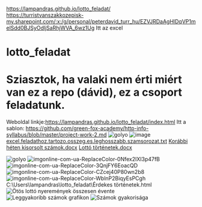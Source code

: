 https://lampandras.github.io/lotto_feladat/ <br>
https://turristvanszakkozepisk-my.sharepoint.com/:x:/g/personal/peterdavid_turr_hu/EZVJRDaAgHlDqVP1melSdd0BJSyOdljSaRhjWVA_6wz1Ug Itt az excel
# lotto_feladat
# Sziasztok, ha valaki nem érti miért van ez a repo (dávid), ez a csoport feladatunk.
Weboldal linkje:https://lampandras.github.io/lotto_feladat/index.html
Itt a sablon: https://github.com/green-fox-academy/http-info-syllabus/blob/master/project-work-2.md
![golyo](https://user-images.githubusercontent.com/98745152/160349514-36ea8135-bfa3-4bc4-ba55-765c6881f4e9.png)
![image](https://user-images.githubusercontent.com/98745152/161493137-3768f502-5e3e-46aa-8103-c06543ccaec4.png)
[excel.feladathoz.tartozo.osszeg.es.leghosszabb.szamsorozat.txt](https://github.com/lampandras/lotto_feladat/files/8514199/excel.feladathoz.tartozo.osszeg.es.leghosszabb.szamsorozat.txt)
[Korábbi héten kisorsolt számok.docx](https://github.com/lampandras/lotto_feladat/files/8426701/Korabbi.heten.kisorsolt.szamok.docx)
[Lottó történetek.docx](https://github.com/lampandras/lotto_feladat/files/8426698/Lotto.tortenetek.docx)

![golyo](https://user-images.githubusercontent.com/98745131/162686865-098da9e8-2f07-4872-877e-cef595538b36.png)
![imgonline-com-ua-ReplaceColor-0Nfex2lXI3p47fB](https://user-images.githubusercontent.com/98745131/162686872-8c5bd98e-6796-4e8f-9dff-4a627a14e1d7.jpg)
![imgonline-com-ua-ReplaceColor-3QnjFY6EoacQD](https://user-images.githubusercontent.com/98745131/162686881-58eb8fe8-652d-4753-8d00-c0f2700f4a4e.jpg)
![imgonline-com-ua-ReplaceColor-CZcej40P80wn2b8](https://user-images.githubusercontent.com/98745131/162686884-d7cc5e58-77a9-495f-9262-62b4d731861f.jpg)
![imgonline-com-ua-ReplaceColor-WblnP2BiqyEsPCgh](https://user-images.githubusercontent.com/98745131/162686891-ffd4a0a4-cd21-431e-9bcb-070d7703faef.jpg)
C:\Users\lampandras\lotto_feladat\Érdekes történetek.html
![Ötös lottó nyeremények összesen évente](https://user-images.githubusercontent.com/98745152/173228030-a512eb37-b26c-48d5-a902-a2e20b71bdd5.png)
![Leggyakoribb számok grafikon](https://user-images.githubusercontent.com/98745152/173228089-c1d2db82-2c36-44e3-bec9-06f0413d69ed.png)
![Számok gyakorisága](https://user-images.githubusercontent.com/98745152/173229382-eb6c5cdf-9b8f-4e4e-a92b-8971a9b74f08.png)
